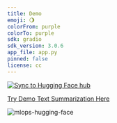 ```yaml
---
title: Demo
emoji: 🌖
colorFrom: purple
colorTo: purple
sdk: gradio
sdk_version: 3.0.6
app_file: app.py
pinned: false
license: cc
---
```



[![Sync to Hugging Face hub](https://github.com/kaibrach/HF-Demo/actions/workflows/main.yml/badge.svg)](https://github.com/kaibrach/HF-Demo/actions/workflows/main.yml)


[Try Demo Text Summarization Here](https://huggingface.co/spaces/LTown-AI/HF-Demo)


![mlops-hugging-face](https://user-images.githubusercontent.com/58792/170845235-7f00d61c-ea36-4d28-82d0-3a9b8c0f1769.png)

